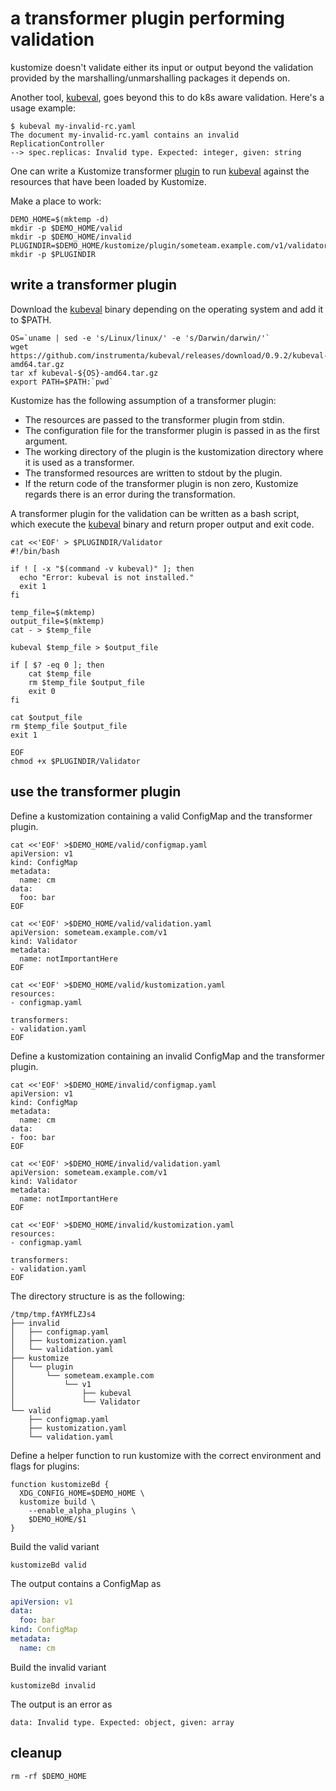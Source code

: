 # a transformer plugin performing validation

[base]: ../../docs/glossary.md#base
[kubeval]: https://github.com/instrumenta/kubeval
[plugin]: ../../docs/plugins

kustomize doesn't validate either its input or
output beyond the validation provided by the
marshalling/unmarshalling packages it depends on.

Another tool, [kubeval], goes beyond this to do
k8s aware validation. Here's a usage example:

```shell
$ kubeval my-invalid-rc.yaml
The document my-invalid-rc.yaml contains an invalid ReplicationController
--> spec.replicas: Invalid type. Expected: integer, given: string
```

One can write a Kustomize transformer [plugin] to
run [kubeval] against the resources that have been
loaded by Kustomize.


Make a place to work:

<!-- @makeWorkplace @test -->
```
DEMO_HOME=$(mktemp -d)
mkdir -p $DEMO_HOME/valid
mkdir -p $DEMO_HOME/invalid
PLUGINDIR=$DEMO_HOME/kustomize/plugin/someteam.example.com/v1/validator
mkdir -p $PLUGINDIR
```

## write a transformer plugin

Download the [kubeval] binary depending on the operating system
and add it to $PATH.

<!-- @downloadKubeval @test -->
```
OS=`uname | sed -e 's/Linux/linux/' -e 's/Darwin/darwin/'`
wget https://github.com/instrumenta/kubeval/releases/download/0.9.2/kubeval-${OS}-amd64.tar.gz
tar xf kubeval-${OS}-amd64.tar.gz
export PATH=$PATH:`pwd`
```

Kustomize has the following assumption of a transformer plugin:
- The resources are passed to the transformer plugin from stdin.
- The configuration file for the transformer plugin is passed in
  as the first argument.
- The working directory of the plugin is the kustomization
  directory where it is used as a transformer.
- The transformed resources are written to stdout by the plugin.
- If the return code of the transformer plugin is non zero,
  Kustomize regards there is an error during the transformation.

A transformer plugin for the validation can be written as a
bash script, which execute the [kubeval] binary and return proper
output and exit code.

<!-- @writePlugin @test -->
```
cat <<'EOF' > $PLUGINDIR/Validator
#!/bin/bash

if ! [ -x "$(command -v kubeval)" ]; then
  echo "Error: kubeval is not installed."
  exit 1
fi

temp_file=$(mktemp)
output_file=$(mktemp)
cat - > $temp_file

kubeval $temp_file > $output_file

if [ $? -eq 0 ]; then
    cat $temp_file
    rm $temp_file $output_file
    exit 0
fi

cat $output_file
rm $temp_file $output_file
exit 1

EOF
chmod +x $PLUGINDIR/Validator
```

## use the transformer plugin

Define a kustomization containing a valid ConfigMap
and the transformer plugin.

<!-- @writeKustomization @test -->
```
cat <<'EOF' >$DEMO_HOME/valid/configmap.yaml
apiVersion: v1
kind: ConfigMap
metadata:
  name: cm
data:
  foo: bar
EOF

cat <<'EOF' >$DEMO_HOME/valid/validation.yaml
apiVersion: someteam.example.com/v1
kind: Validator
metadata:
  name: notImportantHere
EOF

cat <<'EOF' >$DEMO_HOME/valid/kustomization.yaml
resources:
- configmap.yaml

transformers:
- validation.yaml
EOF
```

Define a kustomization containing an invalid ConfigMap
and the transformer plugin.

<!-- @writeKustomization @test -->
```
cat <<'EOF' >$DEMO_HOME/invalid/configmap.yaml
apiVersion: v1
kind: ConfigMap
metadata:
  name: cm
data:
- foo: bar
EOF

cat <<'EOF' >$DEMO_HOME/invalid/validation.yaml
apiVersion: someteam.example.com/v1
kind: Validator
metadata:
  name: notImportantHere
EOF

cat <<'EOF' >$DEMO_HOME/invalid/kustomization.yaml
resources:
- configmap.yaml

transformers:
- validation.yaml
EOF
```

The directory structure is as the following:

```
/tmp/tmp.fAYMfLZJs4
├── invalid
│   ├── configmap.yaml
│   ├── kustomization.yaml
│   └── validation.yaml
├── kustomize
│   └── plugin
│       └── someteam.example.com
│           └── v1
│               ├── kubeval
│               └── Validator
└── valid
    ├── configmap.yaml
    ├── kustomization.yaml
    └── validation.yaml
```

Define a helper function to run kustomize with the
correct environment and flags for plugins:

<!-- @defineKustomizeBd @test -->
```
function kustomizeBd {
  XDG_CONFIG_HOME=$DEMO_HOME \
  kustomize build \
    --enable_alpha_plugins \
    $DEMO_HOME/$1
}
```

Build the valid variant

<!-- @buildValid @test -->
```
kustomizeBd valid
```
The output contains a ConfigMap as

```yaml
apiVersion: v1
data:
  foo: bar
kind: ConfigMap
metadata:
  name: cm
```

Build the invalid variant

```
kustomizeBd invalid
```

The output is an error as
```shell
data: Invalid type. Expected: object, given: array
```

## cleanup

<!-- @cleanup @test -->
```shell
rm -rf $DEMO_HOME
```
